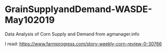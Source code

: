 # GrainSupplyandDemand-WASDE-May102019
Data Analysis of Corn Supply and Demand from agmanager.info

I read: 
https://www.farmprogress.com/story-weekly-corn-review-0-30766
